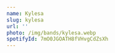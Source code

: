```yaml
---
name: Kylesa
slug: kylesa
url: ''
photo: /img/bands/kylesa.webp
spotifyId: 7mO0JGOATH8fVHvgCdZsXh
---
```

